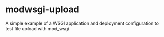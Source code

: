 modwsgi-upload
==============

A simple example of a WSGI application and deployment configuration to test file upload with mod_wsgi